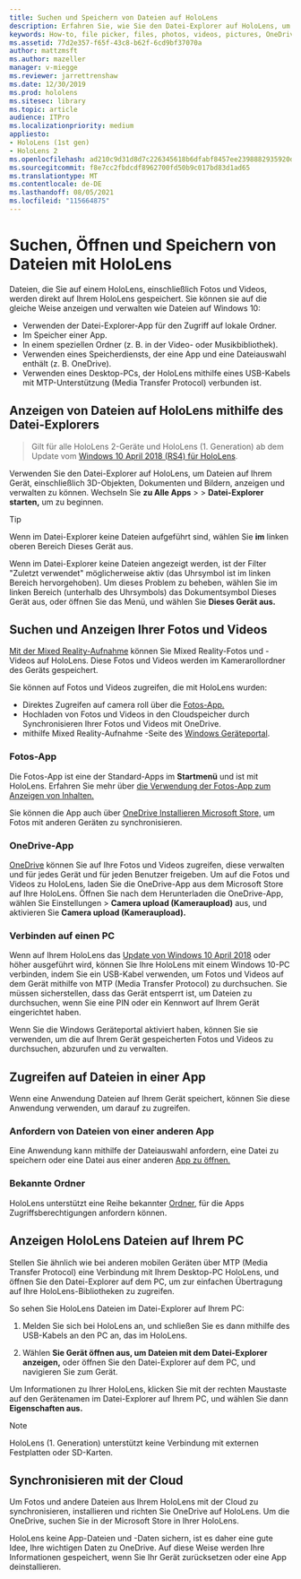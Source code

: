 ```yaml
---
title: Suchen und Speichern von Dateien auf HoloLens
description: Erfahren Sie, wie Sie den Datei-Explorer auf HoloLens, um Dateien auf Ihrem Mixed Reality-Gerät zu öffnen, zu öffnen und zu verwalten.
keywords: How-to, file picker, files, photos, videos, pictures, OneDrive, storage, file explorer, hololens
ms.assetid: 77d2e357-f65f-43c8-b62f-6cd9bf37070a
author: mattzmsft
ms.author: mazeller
manager: v-miegge
ms.reviewer: jarrettrenshaw
ms.date: 12/30/2019
ms.prod: hololens
ms.sitesec: library
ms.topic: article
audience: ITPro
ms.localizationpriority: medium
appliesto:
- HoloLens (1st gen)
- HoloLens 2
ms.openlocfilehash: ad210c9d31d8d7c226345618b6dfabf8457ee2398882935920d7b3217259a644
ms.sourcegitcommit: f8e7cc2fbdcdf8962700fd50b9c017bd83d1ad65
ms.translationtype: MT
ms.contentlocale: de-DE
ms.lasthandoff: 08/05/2021
ms.locfileid: "115664875"
---
```

# <a name="find-open-and-save-files-on-hololens"></a>Suchen, Öffnen und Speichern von Dateien mit HoloLens

Dateien, die Sie auf einem HoloLens, einschließlich Fotos und Videos, werden direkt auf Ihrem HoloLens gespeichert. Sie können sie auf die gleiche Weise anzeigen und verwalten wie Dateien auf Windows 10:

- Verwenden der Datei-Explorer-App für den Zugriff auf lokale Ordner.
- Im Speicher einer App.
- In einem speziellen Ordner (z. B. in der Video- oder Musikbibliothek).
- Verwenden eines Speicherdiensts, der eine App und eine Dateiauswahl enthält (z. B. OneDrive).
- Verwenden eines Desktop-PCs, der HoloLens mithilfe eines USB-Kabels mit MTP-Unterstützung (Media Transfer Protocol) verbunden ist.

## <a name="view-files-on-hololens-using-file-explorer"></a>Anzeigen von Dateien auf HoloLens mithilfe des Datei-Explorers

> Gilt für alle HoloLens 2-Geräte und HoloLens (1. Generation) ab dem Update vom [Windows 10 April 2018 (RS4) für HoloLens](/windows/mixed-reality/release-notes-april-2018).

Verwenden Sie den Datei-Explorer auf HoloLens, um Dateien auf Ihrem Gerät, einschließlich 3D-Objekten, Dokumenten und Bildern, anzeigen und verwalten zu können. Wechseln Sie **zu Alle Apps**   >     >  **Datei-Explorer starten,** um zu beginnen.

> [!TIP]
> Wenn im Datei-Explorer keine Dateien aufgeführt sind, wählen Sie **im** linken oberen Bereich Dieses Gerät aus.

Wenn im Datei-Explorer keine Dateien angezeigt werden, ist der Filter "Zuletzt verwendet" möglicherweise aktiv (das Uhrsymbol ist im linken Bereich hervorgehoben). Um dieses Problem  zu beheben, wählen Sie im linken Bereich (unterhalb des Uhrsymbols) das Dokumentsymbol Dieses Gerät aus, oder öffnen Sie das Menü, und wählen Sie **Dieses Gerät aus.**

## <a name="find-and-view-your-photos-and-videos"></a>Suchen und Anzeigen Ihrer Fotos und Videos

[Mit der Mixed Reality-Aufnahme](holographic-photos-and-videos.md) können Sie Mixed Reality-Fotos und -Videos auf HoloLens.  Diese Fotos und Videos werden im Kamerarollordner des Geräts gespeichert.

Sie können auf Fotos und Videos zugreifen, die mit HoloLens wurden:

- Direktes Zugreifen auf camera roll über die [Fotos-App.](holographic-photos-and-videos.md)
- Hochladen von Fotos und Videos in den Cloudspeicher durch Synchronisieren Ihrer Fotos und Videos mit OneDrive.
- mithilfe Mixed Reality-Aufnahme -Seite des [Windows Geräteportal](/windows/mixed-reality/using-the-windows-device-portal#mixed-reality-capture).

### <a name="photos-app"></a>Fotos-App

Die Fotos-App ist eine der Standard-Apps im **Startmenü** und ist mit HoloLens. Erfahren Sie mehr über [die Verwendung der Fotos-App zum Anzeigen von Inhalten.](holographic-photos-and-videos.md)

Sie können die App auch über [OneDrive Installieren Microsoft Store,](https://www.microsoft.com/p/onedrive/9wzdncrfj1p3) um Fotos mit anderen Geräten zu synchronisieren.

### <a name="onedrive-app"></a>OneDrive-App

[OneDrive](https://onedrive.live.com/) können Sie auf Ihre Fotos und Videos zugreifen, diese verwalten und für jedes Gerät und für jeden Benutzer freigeben. Um auf die Fotos und Videos zu HoloLens, [](https://www.microsoft.com/p/onedrive/9wzdncrfj1p3) laden Sie die OneDrive-App aus dem Microsoft Store auf Ihre HoloLens. Öffnen Sie nach dem Herunterladen die OneDrive-App, wählen Sie Einstellungen   >  **Camera upload (Kameraupload)** aus, und aktivieren Sie **Camera upload (Kameraupload).**

### <a name="connect-to-a-pc"></a>Verbinden auf einen PC

Wenn auf Ihrem HoloLens das [Update von Windows 10 April 2018](/windows/mixed-reality/release-notes-april-2018) oder höher ausgeführt wird, können Sie Ihre HoloLens mit einem Windows 10-PC verbinden, indem Sie ein USB-Kabel verwenden, um Fotos und Videos auf dem Gerät mithilfe von MTP (Media Transfer Protocol) zu durchsuchen. Sie müssen sicherstellen, dass das Gerät entsperrt ist, um Dateien zu durchsuchen, wenn Sie eine PIN oder ein Kennwort auf Ihrem Gerät eingerichtet haben.  

Wenn Sie die [](/windows/mixed-reality/using-the-windows-device-portal)Windows Geräteportal aktiviert haben, können Sie sie verwenden, um die auf Ihrem Gerät gespeicherten Fotos und Videos zu durchsuchen, abzurufen und zu verwalten.

## <a name="access-files-within-an-app"></a>Zugreifen auf Dateien in einer App

Wenn eine Anwendung Dateien auf Ihrem Gerät speichert, können Sie diese Anwendung verwenden, um darauf zu zugreifen.

### <a name="requesting-files-from-another-app"></a>Anfordern von Dateien von einer anderen App

Eine Anwendung kann mithilfe der Dateiauswahl anfordern, eine Datei zu speichern oder eine Datei aus einer anderen [App zu öffnen.](/windows/mixed-reality/app-model#file-pickers)

### <a name="known-folders"></a>Bekannte Ordner

HoloLens unterstützt eine Reihe bekannter [Ordner,](/windows/mixed-reality/app-model#known-folders) für die Apps Zugriffsberechtigungen anfordern können.

## <a name="view-hololens-files-on-your-pc"></a>Anzeigen HoloLens Dateien auf Ihrem PC

Stellen Sie ähnlich wie bei anderen mobilen Geräten über MTP (Media Transfer Protocol) eine Verbindung mit Ihrem Desktop-PC HoloLens, und öffnen Sie den Datei-Explorer auf dem PC, um zur einfachen Übertragung auf Ihre HoloLens-Bibliotheken zu zugreifen.

So sehen Sie HoloLens Dateien im Datei-Explorer auf Ihrem PC:

1. Melden Sie sich bei HoloLens an, und schließen Sie es dann mithilfe des USB-Kabels an den PC an, das im HoloLens.

1. Wählen **Sie Gerät öffnen aus, um Dateien mit dem Datei-Explorer anzeigen,** oder öffnen Sie den Datei-Explorer auf dem PC, und navigieren Sie zum Gerät.

Um Informationen zu Ihrer HoloLens, klicken Sie mit der rechten Maustaste auf den Gerätenamen im Datei-Explorer auf Ihrem PC, und wählen Sie dann **Eigenschaften aus.**

> [!NOTE]
> HoloLens (1. Generation) unterstützt keine Verbindung mit externen Festplatten oder SD-Karten.

## <a name="sync-to-the-cloud"></a>Synchronisieren mit der Cloud

Um Fotos und andere Dateien aus Ihrem HoloLens mit der Cloud zu synchronisieren, installieren und richten Sie OneDrive auf HoloLens. Um die OneDrive, suchen Sie in der Microsoft Store in Ihrer HoloLens.

HoloLens keine App-Dateien und -Daten sichern, ist es daher eine gute Idee, Ihre wichtigen Daten zu OneDrive. Auf diese Weise werden Ihre Informationen gespeichert, wenn Sie Ihr Gerät zurücksetzen oder eine App deinstallieren.

